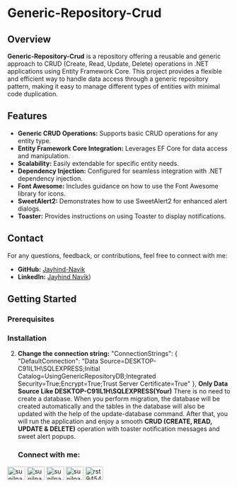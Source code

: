 # Generic-Repository-Crud

## Overview

**Generic-Repository-Crud** is a repository offering a reusable and generic approach to CRUD (Create, Read, Update, Delete) operations in .NET applications using Entity Framework Core. This project provides a flexible and efficient way to handle data access through a generic repository pattern, making it easy to manage different types of entities with minimal code duplication.

## Features

- **Generic CRUD Operations:** Supports basic CRUD operations for any entity type.
- **Entity Framework Core Integration:** Leverages EF Core for data access and manipulation.
- **Scalability:** Easily extendable for specific entity needs.
- **Dependency Injection:** Configured for seamless integration with .NET dependency injection.
- **Font Awesome:** Includes guidance on how to use the Font Awesome library for icons.
- **SweetAlert2:** Demonstrates how to use SweetAlert2 for enhanced alert dialogs.
- **Toaster:** Provides instructions on using Toaster to display notifications.

## Contact

For any questions, feedback, or contributions, feel free to connect with me:

- **GitHub:** [Jayhind-Navik](https://github.com/Jayhind-Navik)
- **LinkedIn:** [Jayhind Navik](https://www.linkedin.com/in/jayhind-navik-658997214))

## Getting Started

### Prerequisites



### Installation

2. **Change the connection string:**
      "ConnectionStrings": {
  "DefaultConnection": "Data Source=DESKTOP-C91IL1H\\SQLEXPRESS;Initial Catalog=UsingGenericRepositoryDB;Integrated Security=True;Encrypt=True;Trust Server Certificate=True"
}, **Only Data Source Like DESKTOP-C91IL1H\\SQLEXPRESS(Your)**
    There is no need to create a database. When you perform migration, the database will be created automatically and the tables in the database will also be updated with the help of the update-database command.
   After that, you will run the application and enjoy a smooth **CRUD (CREATE, READ, UPDATE & DELETE)** operation with toaster notification messages and sweet alert popups.


   <h3 align="left">Connect with me:</h3>
<p align="left">
<a href="https://twitter.com/sunilpandey9454" target="blank"><img align="center" src="https://raw.githubusercontent.com/rahuldkjain/github-profile-readme-generator/master/src/images/icons/Social/twitter.svg" alt="sunilpandey9454" height="30" width="40" /></a>
<a href="https://linkedin.com/in/sunilpandey9454" target="blank"><img align="center" src="https://raw.githubusercontent.com/rahuldkjain/github-profile-readme-generator/master/src/images/icons/Social/linked-in-alt.svg" alt="sunilpandey9454" height="30" width="40" /></a>
<a href="https://fb.com/sunilpandey9454" target="blank"><img align="center" src="https://raw.githubusercontent.com/rahuldkjain/github-profile-readme-generator/master/src/images/icons/Social/facebook.svg" alt="sunilpandey9454" height="30" width="40" /></a>
<a href="https://instagram.com/sunilpandey9454" target="blank"><img align="center" src="https://raw.githubusercontent.com/rahuldkjain/github-profile-readme-generator/master/src/images/icons/Social/instagram.svg" alt="sunilpandey9454" height="30" width="40" /></a>
<a href="https://www.youtube.com/c/rst9454" target="blank"><img align="center" src="https://raw.githubusercontent.com/rahuldkjain/github-profile-readme-generator/master/src/images/icons/Social/youtube.svg" alt="rst9454" height="30" width="40" /></a>
</p>
